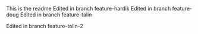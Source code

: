 This is the readme
Edited in branch feature-hardik
Edited in branch feature-doug
Edited in branch feature-talin

Edited in branch feature-talin-2

